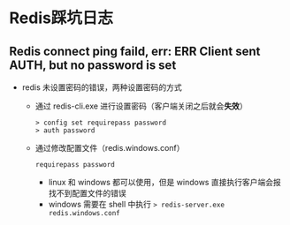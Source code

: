 # Redis踩坑日志

## Redis connect ping faild, err: ERR Client sent AUTH, but no password is set

* redis 未设置密码的错误，两种设置密码的方式

  * 通过 redis-cli.exe 进行设置密码（客户端关闭之后就会**失效**）

    ```shell
    > config set requirepass password
    > auth password
    ```

  * 通过修改配置文件（redis.windows.conf）

    ```
    requirepass password
    ```

    * linux 和 windows 都可以使用，但是 windows 直接执行客户端会报找不到配置文件的错误
    * windows 需要在 shell 中执行 `> redis-server.exe redis.windows.conf`
